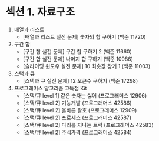 # 섹션 1. 자료구조

1. 배열과 리스트
   - [배열과 리스트 실전 문제] 숫자의 합 구하기 (백준 11720)
2. 구간 합
   - [구간 합 실전 문제] 구간 합 구하기 2 (백준 11660)
   - [구간 합 실전 문제] 나머지 합 구하기 (백준 10986)
   - [슬라이딩 윈도우 실전 문제] 10 최솟값 찾기 1 (백준 11003)
3. 스택과 큐
   - [스택과 큐 실전 문제] 12 오큰수 구하기 (백준 17298)
4. 프로그래머스 알고리즘 고득점 Kit
   - [스택/큐 level 1] 같은 숫자는 싫어 (프로그래머스 12906)
   - [스택/큐 level 2] 기능개발 (프로그래머스 42586)
   - [스택/큐 level 2] 올바른 괄호 (프로그래머스 12909)
   - [스택/큐 level 2] 프로세스 (프로그래머스 42587)
   - [스택/큐 level 2] 다리를 지나는 트럭 (프로그래머스 42583)
   - [스택/큐 level 2] 주식가격 (프로그래머스 42584)
